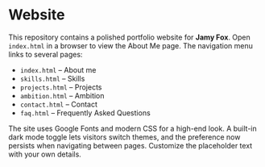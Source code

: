 # Website

This repository contains a polished portfolio website for **Jamy Fox**. Open `index.html` in a browser to view the About Me page. The navigation menu links to several pages:

- `index.html` – About me
- `skills.html` – Skills
- `projects.html` – Projects
- `ambition.html` – Ambition
- `contact.html` – Contact
- `faq.html` – Frequently Asked Questions

The site uses Google Fonts and modern CSS for a high-end look. A built-in dark mode toggle lets visitors switch themes, and the preference now persists when navigating between pages. Customize the placeholder text with your own details.
